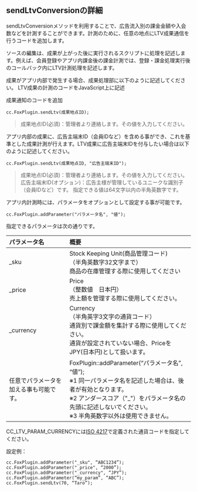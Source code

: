 ## sendLtvConversionの詳細

sendLtvConversionメソッドを利用することで、広告流入別の課金金額や入会数などを計測することができます。計測のために、任意の地点にLTV成果通信を行うコードを追加します。

ソースの編集は、成果が上がった後に実行されるスクリプトに処理を記述します。例えば、会員登録やアプリ内課金後の課金計測では、登録・課金処理実行後のコールバック内にLTV計測処理を記述します。

成果がアプリ内部で発生する場合、成果処理部に以下のように記述してください。
LTV成果の計測のコードをJavaScript上に記述

成果通知のコードを追加

	cc.FoxPlugin.sendLtv(成果地点ID);

> 成果地点ID(必須)：管理者より連絡します。その値を入力してください。

アプリ内部の成果に、広告主端末ID（会員IDなど）を含める事ができ、これを基準とした成果計測が行えます。LTV成果に広告主端末IDを付与したい場合は以下のように記述してください。
	cc.FoxPlugin.sendLtv(成果地点ID, "広告主端末ID");

> 成果地点ID(必須)：管理者より連絡します。その値を入力してください。広告主端末ID(オプション)：広告主様が管理しているユニークな識別子（会員IDなど）です。指定できる値は64文字以内の半角英数字です。
アプリ内計測時には、パラメータをオプションとして設定する事が可能です。

	cc.FoxPlugin.addParameter("パラメータ名", "値");

指定できるパラメータは次の通りです。

|パラメータ名|概要|
|:------|:------|
|_sku|Stock Keeping Unit(商品管理コード)<br>（半角英数字32文字まで）<br>商品の在庫管理する際に使用してください|
|_price|Price<br>（整数値　日本円）<br>売上額を管理する際に使用してください。|
|_currency|Currency<br>（半角英字3文字の通貨コード）<br>通貨別で課金額を集計する際に使用してください。<br>通貨が設定されていない場合、PriceをJPY(日本円)として扱います。|
|任意でパラメータを加える事も可能です。|FoxPlugin::addParameter(“パラメータ名”, “値”);<br>※1 同一パラメータ名を記述した場合は、後者が有効となります。<br>※2 アンダースコア（"_"）をパラメータ名の先頭に記述しないでください。<br>※3 半角英数字以外は使用できません。|

CC_LTV_PARAM_CURRENCYには[ISO 4217](http://ja.wikipedia.org/wiki/ISO_4217)で定義された通貨コードを指定してください。

設定例：

	cc.FoxPlugin.addParameter("_sku", “ABC1234”);	cc.FoxPlugin.addParameter("_price", “2000”);
	cc.FoxPlugin.addParameter("_currency", “JPY”);	cc.FoxPlugin.addParameter(“my_param”, “ABC”);	cc.FoxPlugin.sendLtv(70, “Taro”);
